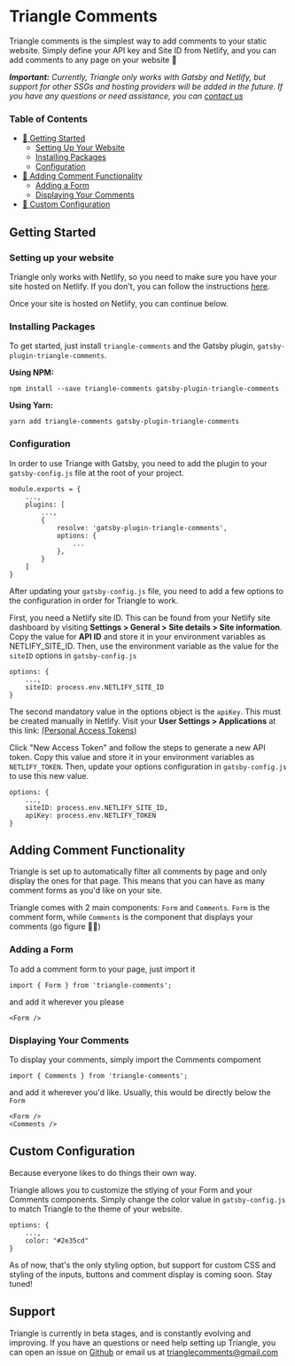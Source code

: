 # Triangle Comments

Triangle comments is the simplest way to add comments to your static website. Simply define your API key and Site ID from Netlify, and you can add comments to any page on your website 🎉

***Important:** Currently, Triangle only works with Gatsby and Netlify, but support for other SSGs and hosting providers will be added in the future. If you have any questions or need assistance, you can [contact us](https://github.com/jarodpeachey/triangle-comments#support)*

### Table of Contents

 - [🚀 Getting Started](https://github.com/jarodpeachey/triangle-comments#getting-started)
	 - [Setting Up Your Website](https://github.com/jarodpeachey/triangle-comments#setting-up-your-website)
	 - [Installing Packages](https://github.com/jarodpeachey/triangle-comments#installing-packages)	 
	 - [Configuration](https://github.com/jarodpeachey/triangle-comments#configuration)
 - [💬 Adding Comment Functionality](https://github.com/jarodpeachey/triangle-comments#adding-comment-functionality)
	 - [Adding a Form](https://github.com/jarodpeachey/triangle-comments#adding-a-form)
	 - [Displaying Your Comments](https://github.com/jarodpeachey/triangle-comments#displaying-your-comments)
- [🎨 Custom Configuration](https://github.com/jarodpeachey/triangle-comments#custom-configuration) 

## Getting Started

### Setting up your website

Triangle only works with Netlify, so you need to make sure you have your site hosted on Netlify. If you don't, you can follow the instructions [here](https://www.netlify.com/blog/2016/10/27/a-step-by-step-guide-deploying-a-static-site-or-single-page-app/).

Once your site is hosted on Netlify, you can continue below.

### Installing Packages

To get started, just install `triangle-comments` and the Gatsby plugin, `gatsby-plugin-triangle-comments`.

**Using NPM:**

```
npm install --save triangle-comments gatsby-plugin-triangle-comments
```

**Using Yarn:**

```
yarn add triangle-comments gatsby-plugin-triangle-comments
```

### Configuration

In order to use Triange with Gatsby, you need to add the plugin to your `gatsby-config.js` file at the root of your project.

```
module.exports = {
	...,
	plugins: [
		...,
		{
			resolve: 'gatsby-plugin-triangle-comments',
			options: {
				...
			},
		}
	]
}
```

After updating your `gatsby-config.js` file, you need to add a few options to the configuration in order for Triangle to work.

First, you need a Netlify site ID. This can be found from your Netlify site dashboard by visiting **Settings > General > Site details > Site information**. Copy the value for **API ID** and store it in your environment variables as NETLIFY_SITE_ID. Then, use the environment variable as the value for the `siteID` options in `gatsby-config.js`

```
options: {
	...,
	siteID: process.env.NETLIFY_SITE_ID
}
```

The second mandatory value in the options object is the `apiKey`. This must be created manually in Netlify. Visit your **User Settings > Applications** at this link: [(Personal Access Tokens)](https://app.netlify.com/user/applications#personal-access-tokens)

Click "New Access Token" and follow the steps to generate a new API token. Copy this value and store it in your environment variables as `NETLIFY_TOKEN`. Then, update your options configuration in `gatsby-config.js` to use this new value.

```
options: {
	...,
	siteID: process.env.NETLIFY_SITE_ID,
	apiKey: process.env.NETLIFY_TOKEN
}
```

## Adding Comment Functionality

Triangle is set up to automatically filter all comments by page and only display the ones for that page. This means that you can have as many comment forms as you'd like on your site.

Triangle comes with 2 main components: `Form` and `Comments`. `Form` is the comment form, while `Comments` is the component that displays your comments (go figure 🤷‍♂️)

### Adding a Form

To add a comment form to your page, just import it

```
import { Form } from 'triangle-comments';
```

and add it wherever you please

```
<Form />
```

<!-- This form can be customized, but we'll get to that later. First, you have to display your comments somewhere! -->

### Displaying Your Comments

To display your comments, simply import the Comments compoment

```
import { Comments } from 'triangle-comments';
```

and add it wherever you'd like. Usually, this would be directly below the `Form`

```
<Form />
<Comments />
```

## Custom Configuration

Because everyone likes to do things their own way.

Triangle allows you to customize the stlying of your Form and your Comments components. Simply change the color value in `gatsby-config.js` to match Triangle to the theme of your website.

```
options: {
	...,
	color: "#2e35cd"
}
```

As of now, that's the only styling option, but support for custom CSS and styling of the inputs, buttons and comment display is coming soon. Stay tuned!

## Support

Triangle is currently in beta stages, and is constantly evolving and improving. If you have an questions or need help setting up Triangle, you can open an issue on [Github](https://github.com/jarodpeachey/triangle-comments/issues) or email us at trianglecomments@gmail.com
